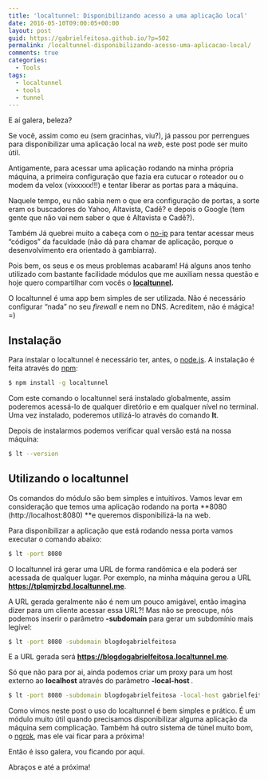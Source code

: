 ```yaml
---
title: 'localtunnel: Disponibilizando acesso a uma aplicação local'
date: 2016-05-10T09:00:05+00:00
layout: post
guid: https://gabrielfeitosa.github.io/?p=502
permalink: /localtunnel-disponibilizando-acesso-uma-aplicacao-local/
comments: true
categories:
  - Tools
tags:
  - localtunnel
  - tools
  - tunnel
---
```

E aí galera, beleza?

Se você, assim como eu (sem gracinhas, viu?), já passou por perrengues para disponibilizar uma aplicação local na _web_, este post pode ser muito útil.

Antigamente, para acessar uma aplicação rodando na minha própria máquina, a primeira configuração que fazia era cutucar o roteador ou o modem da velox (vixxxxx!!!) e tentar liberar as portas para a máquina.

Naquele tempo, eu não sabia nem o que era configuração de portas, a sorte eram os buscadores do Yahoo, Altavista, Cadê? e depois o Google (tem gente que não vai nem saber o que é Altavista e Cadê?).

Também Já quebrei muito a cabeça com o <a href="http://www.noip.com/" target="_blank">no-ip</a> para tentar acessar meus &#8220;códigos&#8221; da faculdade (não dá para chamar de aplicação, porque o desenvolvimento era orientado à gambiarra).

Pois bem, os seus e os meus problemas acabaram! Há alguns anos tenho utilizado com bastante facilidade módulos que me auxiliam nessa questão e hoje quero compartilhar com vocês o **<a href="https://localtunnel.me/" target="_blank">localtunnel</a>.**

O localtunnel é uma app bem simples de ser utilizada. Não é necessário configurar &#8220;nada&#8221; no seu _firewall_ e nem no DNS. Acreditem, não é mágica! =)
<!--more-->

## Instalação

Para instalar o localtunnel é necessário ter, antes, o <a href="http://nodejs.org/" target="_blank">node.js</a>. A instalação é feita através do <a href="https://www.npmjs.com/" target="_blank">npm</a>:

```bash
$ npm install -g localtunnel
```

Com este comando o localtunnel será instalado globalmente, assim poderemos acessá-lo de qualquer diretório e em qualquer nível no terminal. Uma vez instalado, poderemos utilizá-lo através do comando **lt**.

Depois de instalarmos podemos verificar qual versão está na nossa máquina:

```bash
$ lt --version
```

## Utilizando o localtunnel

Os comandos do módulo são bem simples e intuitivos. Vamos levar em consideração que temos uma aplicação rodando na porta **8080 (http://localhost:8080) **e queremos disponibilizá-la na web.

Para disponibilizar a aplicação que está rodando nessa porta vamos executar o comando abaixo:

```bash
$ lt -port 8080
```

O localtunnel irá gerar uma URL de forma randômica e ela poderá ser acessada de qualquer lugar. Por exemplo, na minha máquina gerou a URL **https://tplqmjrzbd.localtunnel.me**.

A URL gerada geralmente não é nem um pouco amigável, então imagina dizer para um cliente acessar essa URL?! Mas não se preocupe, nós podemos inserir o parâmetro  <span class="symple-highlight symple-highlight-blue "><strong>-subdomain</strong> </span> para gerar um subdomínio mais legível:

```bash
$ lt -port 8080 -subdomain blogdogabrielfeitosa
```

E a URL gerada será **https://blogdogabrielfeitosa.localtunnel.me**.

Só que não para por ai, ainda podemos criar um proxy para um host externo ao **localhost** através do parâmetro <span class="symple-highlight symple-highlight-blue "><strong> -local-host </strong></span>.

```bash
$ lt -port 8080 -subdomain blogdogabrielfeitosa -local-host gabrielfeitosa.github.io
```

Como vimos neste post o uso do localtunnel é bem simples e prático. É um módulo muito útil quando precisamos disponibilizar alguma aplicação da máquina sem complicação. Também há outro sistema de túnel muito bom, o <a href="https://ngrok.com/" target="_blank">ngrok</a>, mas ele vai ficar para a próxima!

Então é isso galera, vou ficando por aqui.

Abraços e até a próxima!